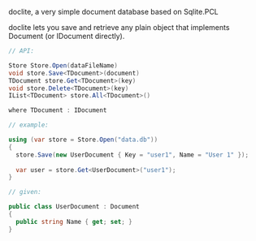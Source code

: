 doclite, a very simple document database based on Sqlite.PCL

doclite lets you save and retrieve any plain object that implements Document (or IDocument directly).


```c#
// API:

Store Store.Open(dataFileName)
void store.Save<TDocument>(document)
TDocument store.Get<TDocument>(key)
void store.Delete<TDocument>(key)
IList<TDocument> store.All<TDocument>()

where TDocument : IDocument

// example:

using (var store = Store.Open("data.db"))
{
  store.Save(new UserDocument { Key = "user1", Name = "User 1" });
  
  var user = store.Get<UserDocument>("user1");
}

// given:

public class UserDocument : Document
{
  public string Name { get; set; }
}

```
